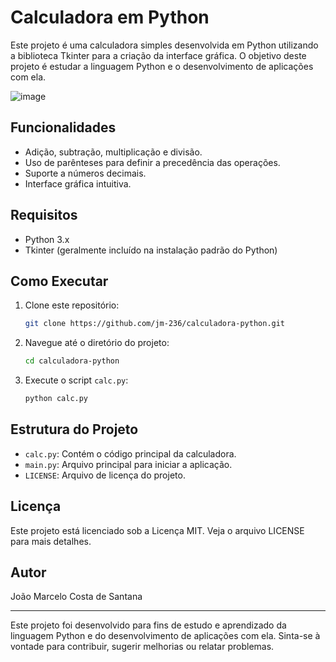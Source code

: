 # Calculadora em Python

Este projeto é uma calculadora simples desenvolvida em Python utilizando a biblioteca Tkinter para a criação da interface gráfica. O objetivo deste projeto é estudar a linguagem Python e o desenvolvimento de aplicações com ela.

![image](https://github.com/user-attachments/assets/cce41bd8-4534-4c25-80ff-33022f2e11d7)

## Funcionalidades

- Adição, subtração, multiplicação e divisão.
- Uso de parênteses para definir a precedência das operações.
- Suporte a números decimais.
- Interface gráfica intuitiva.

## Requisitos

- Python 3.x
- Tkinter (geralmente incluído na instalação padrão do Python)

## Como Executar

1. Clone este repositório:
    ```sh
    git clone https://github.com/jm-236/calculadora-python.git
    ```
2. Navegue até o diretório do projeto:
    ```sh
    cd calculadora-python
    ```
3. Execute o script `calc.py`:
    ```sh
    python calc.py
    ```

## Estrutura do Projeto

- `calc.py`: Contém o código principal da calculadora.
- `main.py`: Arquivo principal para iniciar a aplicação.
- `LICENSE`: Arquivo de licença do projeto.

## Licença

Este projeto está licenciado sob a Licença MIT. Veja o arquivo LICENSE para mais detalhes.

## Autor

João Marcelo Costa de Santana

---

Este projeto foi desenvolvido para fins de estudo e aprendizado da linguagem Python e do desenvolvimento de aplicações com ela. Sinta-se à vontade para contribuir, sugerir melhorias ou relatar problemas.
